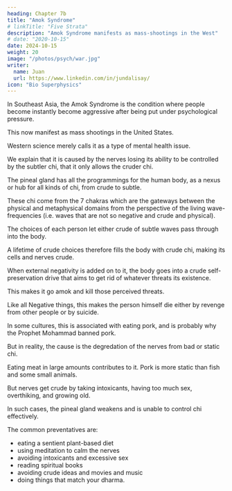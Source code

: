 ```yaml
---
heading: Chapter 7b
title: "Amok Syndrome"
# linkTitle: "Five Strata"
description: "Amok Syndrome manifests as mass-shootings in the West"
# date: "2020-10-15"
date: 2024-10-15
weight: 20
image: "/photos/psych/war.jpg"
writer:
  name: Juan
  url: https://www.linkedin.com/in/jundalisay/
icon: "Bio Superphysics"
---
```



In Southeast Asia, the Amok Syndrome is the condition where people become instantly become aggressive after being put under psychological pressure. 

This now manifest as mass shootings in the United States. 

Western science merely calls it as a type of mental health issue.

We explain that it is caused by the nerves losing its ability to be controlled by the subtler chi, that it only allows the cruder chi. 

The pineal gland has all the programmings for the human body, as a nexus or hub for all kinds of chi, from crude to subtle.

These chi come from the 7 chakras which are the gateways between the physical and metaphysical domains from the perspective of the living wave-frequencies (i.e. waves that are not so negative and crude and physical).

The choices of each person let either crude of subtle waves pass through into the body. 

A lifetime of crude choices therefore fills the body with crude chi, making its cells and nerves crude.

When external negativity is added on to it, the body goes into a crude self-preservation drive that aims to get rid of whatever threats its existence. 

This makes it go amok and kill those perceived threats. 

Like all Negative things, this makes the person himself die either by revenge from other people or by suicide. 

In some cultures, this is associated with eating pork, and is probably why the Prophet Mohammad banned pork. 

But in reality, the cause is the degredation of the nerves from bad or static chi. 

Eating meat in large amounts contributes to it. Pork is more static than fish and some small animals. 

But nerves get crude by taking intoxicants, having too much sex, overthiking, and growing old.

In such cases, the pineal gland weakens and is unable to control chi effectively.

The common preventatives are:
- eating a sentient plant-based diet
- using meditation to calm the nerves
- avoiding intoxicants and excessive sex
- reading spiritual books
- avoiding crude ideas and movies and music
- doing things that match your dharma.  
